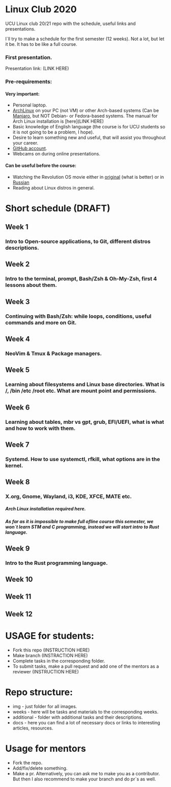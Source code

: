 # Linux Club 2020
UCU Linux club 20/21 repo with the schedule, useful links and presentations.

I\`ll try to make a schedule for the first semester (12 weeks). Not a lot, but let it be. It has to be like a full course.

### First presentation.
Presentation link: (LINK HERE)

### Pre-requirements:
#### Very important:
- Personal laptop.
- [ArchLinux](https://www.archlinux.org/) on your PC (not VM) or other Arch-based systems (Can be [Manjaro](https://manjaro.org/downloads/official/gnome/), but NOT Debian- or Fedora-based systems. The manual for Arch Linux installation is [here](LINK HERE)
- Basic knowledge of English language (the course is for UCU students so it is not going to be a problem, I hope).
- Desire to learn something new and useful, that will assist you throughout your career.
- [GitHub account](https://github.com/).
- Webcams on during online presentations.

#### Can be useful before the course:

- Watching the Revolution OS movie either in [original](https://www.youtube.com/watch?v=4vW62KqKJ5A) (what is better) or in [Russian](https://www.youtube.com/watch?v=n1F_MfLRlX0)
- Reading about Linux distros in general.

# Short schedule (DRAFT)

## Week 1
### Intro to Open-source applications, to Git, different distros descriptions.

## Week 2
### Intro to the terminal, prompt, Bash/Zsh & Oh-My-Zsh, first 4 lessons about them.

## Week 3
### Continuing with Bash/Zsh:  while loops, conditions, useful commands and more on Git.

## Week 4
### NeoVim & Tmux & Package managers.

## Week 5
### Learning about filesystems and Linux base directories. What is /, /bin /etc /root etc. What are mount point and permissions.

## Week 6
### Learning about tables, mbr vs gpt, grub, EFI/UEFI, what is what and how to work with them.

## Week 7
### Systemd. How to use systemctl, rfkill, what options are in the kernel.

## Week 8
### X.org, Gnome, Wayland, **i3**, KDE, XFCE, MATE etc.

##### Arch Linux installation required here.

##### As far as it is impossible to make full ofline course this semester, we won\`t learn STM and C programming, instead we will start intro to Rust language.

## Week 9
### Intro to the Rust programming language.

## Week 10
### 

## Week 11
### 

## Week 12
### 

# USAGE for students:

- Fork this repo (INSTRUCTION HERE)
- Make branch (INSTRACTION HERE)
- Complete tasks in the corresponding folder.
- To submit tasks, make a pull request and add one of the mentors as a reviewer (INSTRUCTION HERE)

# Repo structure:

- img - just folder for all images.
- weeks - here will be tasks and materials to the corresponding weeks.
- additional - folder with additional tasks and their descriptions. 
- docs - here you can find a lot of necessary docs or links to interesting articles, resources.

# Usage for mentors
- Fork the repo.
- Add/fix/delete something.
- Make a pr.
Alternatively, you can ask me to make you as a contributor. But then I also recommend to make your branch and do pr\`s as well.
